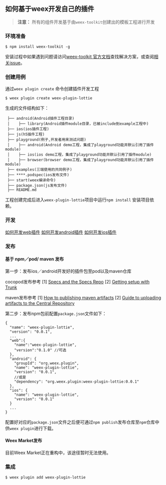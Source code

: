 ## 如何基于weex开发自己的插件

> **注意：** 所有的组件开发基于由`weex-toolkit`创建出的模板工程进行开发

### 环境准备

```
$ npm install weex-toolkit -g 
```

安装过程中如果遇到问题请访问[weex-toolkit 官方文档](https://github.com/weexteam/weex-toolkit/blob/master/README-zh.md)查找解决方案，或查阅[相关issue](https://github.com/weexteam/weex-toolkit/issues)。

### 创建用例

通过`weex plugin create` 命令创建插件开发工程

```
$ weex plugin create weex-plugin-lottie
```

生成的文件结构如下：
```
 ├── android(Android插件工程目录)
 │    ├── library(Android插件module目录，已被include到example工程中)
 ├── ios(ios插件工程)
 ├── js(h5插件工程)
 ├── playground(例子,开发者用来测试问题)
 │    ├── android(Android demo工程，集成了playground功能并默认引用了插件module)
 │    ├── ios(ios demo工程，集成了playground功能并默认引用了插件module)
 │    ├── browser(browser demo工程，集成了playground功能并默认引用了插件module)
 ├── examples(三端使用的共同例子)
 ├── ****.podspec(ios发布文件)
 ├── start(weex编译命令)
 ├── package.json(js发布文件)
 ├── README.md
```
工程创建完成后进入`weex-plugin-lottie`项目中运行`npm install` 安装项目依赖。

### 开发

[如何开发web插件](./how-to-devloping-web-plugin.md)
[如何开发android插件](./how-to-devloping-android-plugin.md)
[如何开发ios插件](./how-to-devloping-ios-plugin.md)

### 发布

#### 基于 npm／pod/ maven 发布

第一步：发布ios／android开发好的插件包至pod以及maven仓库

cocopod发布参考 
  [1] [Specs and the Specs Repo](https://guides.cocoapods.org/making/specs-and-specs-repo.html)
  [2] [Getting setup with Trunk](https://guides.cocoapods.org/making/getting-setup-with-trunk.html)

maven发布参考
 [1] [How to publishing maven artifacts](http://www.apache.org/dev/publishing-maven-artifacts.html)
 [2] [Guide to uploading artifacts to the Central Repository](https://maven.apache.org/guides/mini/guide-central-repository-upload.html)

第二步：发布npm包前配置`package.json`文件如下：

```
{
  "name": "weex-plugin-lottie",
  "version": "0.0.1",
  ...
  "web":{
    "name":"weex-plugin-lottie",
    "version":"0.1.0" //可选
  },
  "android": {
    "groupId": "org.weex.plugin",
    "name": "weex-plugin-lottie",
    "version": "0.0.1",
    //或是
    "dependency": "org.weex.plugin:weex-plugin-lottie:0.0.1"
  },
  "ios": {
    "name": "weex-plugin-lottie",
    "version": "0.0.1"
  }
  ...
}
```
配置好对应的`package.json`文件之后便可通过`npm publish`发布仓库至`npm`仓库中供`weex plugin`进行下载。

#### Weex Market发布

目前Weex Market正在重构中，该途径暂时无法使用。

### 集成

```
$ weex plugin add weex-plugin-lottie
```